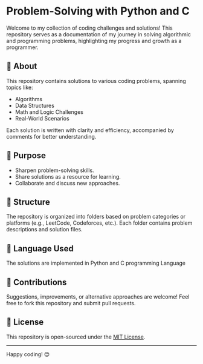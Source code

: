 # Problem-Solving with Python and C

Welcome to my collection of coding challenges and solutions! This repository serves as a documentation of my journey in solving algorithmic and programming problems, highlighting my progress and growth as a programmer.

## 📌 About
This repository contains solutions to various coding problems, spanning topics like:
- Algorithms
- Data Structures
- Math and Logic Challenges
- Real-World Scenarios

Each solution is written with clarity and efficiency, accompanied by comments for better understanding.

## 🚀 Purpose
- Sharpen problem-solving skills.
- Share solutions as a resource for learning.
- Collaborate and discuss new approaches.

## 📂 Structure
The repository is organized into folders based on problem categories or platforms (e.g., LeetCode, Codeforces, etc.). Each folder contains problem descriptions and solution files.

## 🔧 Language Used
The solutions are implemented in Python and C programming Language

## 🤝 Contributions
Suggestions, improvements, or alternative approaches are welcome! Feel free to fork this repository and submit pull requests.

## 📝 License
This repository is open-sourced under the [MIT License](LICENSE).

---

Happy coding! 😊
